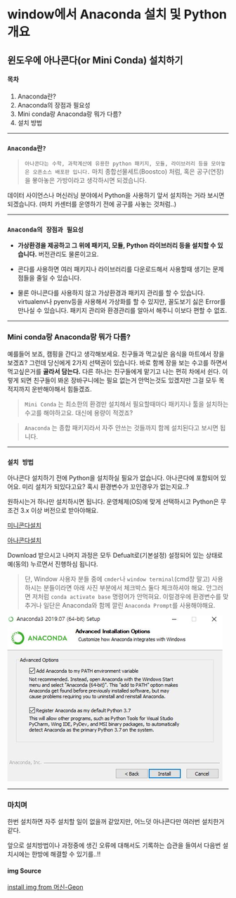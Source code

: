 # window에서 Anaconda 설치 및 Python 개요

## 윈도우에 아나콘다(or Mini Conda) 설치하기


#### 목차
1.  Anaconda란?
2.  Anaconda의 장점과 필요성
3.  Mini conda랑  Anaconda랑 뭐가 다름?
4.  설치 방법

---

### `Anaconda란?`

> `아나콘다는 수학, 과학계산에 유용한 python 패키지, 모듈, 라이브러리 등을 모아놓은 오픈소스 배포판 입니다.` 마치 종합선물세트(Boostco) 처럼, 혹은 공구(연장)을 뫃아놓은 가방이라고 생각하시면 되겠습니다.

데이터 사이언스나 머신러닝 분야에서 Python을 사용하기 앞서 설치하는 거라 보시면 되겠습니다. (마치 카센터를 운영하기 전에 공구를 사놓는 것처럼..)

---

### `Anaconda의 장점과 필요성`
- **가상환경을 제공하고 그 위에 패키지, 모듈, Python 라이브러리 등을 설치할 수 있습니다.** 버전관리도 물론이고요.

- 콘다를 사용하면 여러 패키지나 라이브러리를 다운로드해서 사용할때 생기는 문제점들을 줄일 수 있습니다.

- 물론 아니콘다를 사용하지 않고 가상환경과 패키지 관리를 할 수 있습니다. virtualenv나 pyenv등을 사용해서 가상화를 할 수 있지만, 꼴도보기 싫은 Error를 만나실 수 있습니다. 패키지 관리와 환경관리를 알아서 해주니 이보다 편할 수 없죠. 

---

### Mini conda랑  Anaconda랑 뭐가 다름?
예를들어 보죠, 캠핑을 간다고 생각해보세요. 친구들과 먹고싶은 음식을 마트에서 장을 보겠죠? 그런데 당신에게 2가지 선택권이 있습니다. 바로 함께 장을 보는 수고를 하면서 먹고싶은거를 **골라서 담는다.** 다른 하나는 친구들에게 맡기고 나는 편히 차에서 쉰다. 
이렇게 되면 친구들이 봐온 장바구니에는 필요 없는거 안먹는것도 있겠지만 그걸 모두 목적지까지 운반해야해서 힘들겠죠.

> `Mini Conda` 는 최소한의 환경만 설치해서 필요할때마다 패키지나 툴을 설치하는 수고를 해야하고요. 대신에 용량이 적겠죠?

> `Anaconda` 는 종합 패키지라서 자주 안쓰는 것들까지 함께 설치된다고 보시면 됩니다. 

---

### `설치 방법`

아나콘다 설치하기 전에 Python을 설치하실 필요가 없습니다. 아나콘다에 포함되어 있어요. 미리 설치가 되있다고요? 혹시 환경변수가 꼬인경우가 없는지요..?

원하시는거 하나만 설치하시면 됩니다.
운영체제(OS)에 맞게 선택하시고
Python은 무조건 3.x 이상 버전으로 받아야해요.


[미니콘다설치](https://docs.conda.io/en/latest/miniconda.html)

[아나콘다설치](https://www.anaconda.com/products/individual)

Download 받으시고 나머지 과정은 모두 Defualt로(기본설정) 설정되어 있는 상태로 예(동의) 누르면서 진행하심 됩니다.

>단, Window 사용자 분들 중에 `cmder`나 `window terminal`(cmd창 말고) 사용하시는 분들이라면 아래 사진 부분에서 체크박스 둘다 체크하셔야 해요. 안그러면 저처럼 `conda activate base` 명령어가 안먹혀요. 이럴경우에 환경변수를 맞추거나 일단은 Anaconda와 함께 깔린 `Anaconda Prompt`를 사용해야해요.  

![install](../imgfile/5.png)


---

### 마치며
한번 설치하면 자주 설치할 일이 없을꺼 같았지만, 어느덧 아나콘다만 여러번 설치한거 같다. 

앞으로 설치방법이나 과정중에 생긴 오류에 대해서도 기록하는 습관을 들여서 다음번 설치시에는 한방에 해결할 수 있기를..!!

#### img Source
[install img from 머신-Geon](https://machine-geon.tistory.com/42)